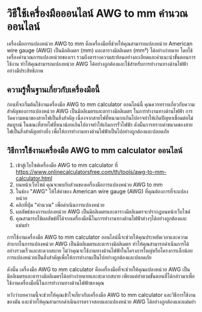 วิธีใช้เครื่องมือออนไลน์ AWG to mm คำนวณออนไลน์
===============================================

เครื่องมือการแปลงหน่วย AWG to mm คือเครื่องมือที่ช่วยให้คุณสามารถแปลงหน่วย American wire gauge (AWG) เป็นมิลลิเมตร (mm) และตารางมิลลิเมตร (mm²) ได้อย่างง่ายดาย โดยใช้เครื่องคำนวณการแปลงหน่วยของเรา รวมถึงตารางความสะท้อนอย่างละเอียดและคำแนะนำขั้นตอนการใช้งาน ทำให้คุณสามารถแปลงหน่วย AWG ได้อย่างถูกต้องและใช้สำหรับการทำงานทางด้านไฟฟ้าอย่างมีประสิทธิภาพ

ความรู้พื้นฐานเกี่ยวกับเครื่องมือนี้
------------------------------------

ก่อนที่จะเริ่มต้นใช้งานเครื่องมือ AWG to mm calculator ออนไลน์นี้ คุณควรทราบเกี่ยวกับความสำคัญของการแปลงหน่วย AWG เป็นมิลลิเมตรและตารางมิลลิเมตร ในการทำงานทางด้านไฟฟ้า การวัดความหนาของสายไฟเป็นสิ่งสำคัญ เนื่องจากสายไฟที่หนามากเกินไปอาจทำให้เกิดปัญหาเชื่อมต่อไม่สมบูรณ์ ในขณะที่สายไฟที่หนาน้อยเกินไปอาจทำให้เกิดการรั่วไฟฟ้า ดังนั้นการทราบค่าขนาดของสายไฟเป็นสิ่งสำคัญอย่างยิ่ง เพื่อให้การทำงานทางด้านไฟฟ้าเป็นไปอย่างถูกต้องและปลอดภัย

วิธีการใช้งานเครื่องมือ AWG to mm calculator ออนไลน์
----------------------------------------------------

1. เข้าสู่เว็บไซต์เครื่องมือ AWG to mm calculator ที่ <https://www.onlinecalculatorsfree.com/th/tools/awg-to-mm-calculator.html>
2. บนหน้าเว็บไซต์ คุณจะพบกับส่วนของเครื่องมือการแปลงหน่วย AWG to mm
3. ในช่อง "AWG" ให้ใส่ค่าของ American wire gauge (AWG) ที่คุณต้องการที่จะแปลงหน่วย
4. คลิกที่ปุ่ม "คำนวณ" เพื่อดำเนินการแปลงหน่วย
5. ผลลัพธ์ของการแปลงหน่วย AWG เป็นมิลลิเมตรและตารางมิลลิเมตรจะปรากฏบนหน้าเว็บไซต์
6. คุณสามารถใช้ผลลัพธ์ที่ได้จากเครื่องมือนี้ในการทำงานทางด้านไฟฟ้าต่างๆได้อย่างถูกต้องและแม่นยำ

การใช้งานเครื่องมือ AWG to mm calculator ออนไลน์นี้จะช่วยให้คุณประหยัดเวลาและความลำบากในการแปลงหน่วย AWG เป็นมิลลิเมตรและตารางมิลลิเมตร ทำให้คุณสามารถดำเนินการได้อย่างรวดเร็วและสะดวกสบาย ไม่ว่าคุณจะใช้งานทางด้านไฟฟ้าในโครงการใหญ่หรือโครงการเล็กน้อย การแปลงหน่วยเป็นสิ่งสำคัญเพื่อให้การทำงานเป็นไปอย่างถูกต้องและปลอดภัย

ดังนั้น เครื่องมือ AWG to mm calculator คือเครื่องมือที่จะช่วยให้คุณแปลงหน่วย AWG เป็นมิลลิเมตรและตารางมิลลิเมตรได้อย่างง่ายดายและสะดวกสบาย เพียงแค่ทำตามขั้นตอนที่ได้กล่าวมาเพื่อใช้งานเครื่องมือนี้ในการทำงานทางด้านไฟฟ้าของคุณ

หวังว่าบทความนี้จะช่วยให้คุณเข้าใจเกี่ยวกับเครื่องมือ AWG to mm calculator และวิธีการใช้งานของมัน และช่วยให้คุณสามารถดำเนินการตรวจสอบและแปลงหน่วย AWG ได้อย่างถูกต้องและแม่นยำ